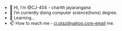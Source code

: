 - 👋 Hi, I’m @CJ-404 - charith jayarangana
- 🌱 I’m currently doing computer science(hons) degree.
- 🎉 Learning...
- 📫 How to reach me - cj.ptsz@yahoo.com-email me.

<!---
CJ-404/CJ-404 is a ✨ special ✨ repository because its `README.md` (this file) appears on your GitHub profile.
You can click the Preview link to take a look at your changes.
--->

